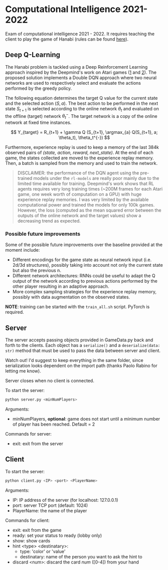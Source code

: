 # Computational Intelligence 2021-2022

Exam of computational intelligence 2021 - 2022. It requires teaching the client to play the game of Hanabi (rules can be found [here](https://www.spillehulen.dk/media/102616/hanabi-card-game-rules.pdf)).

## Deep Q-Learning
The Hanabi problem is tackled using a Deep Reinforcement Learning approach inspired by the Deepmind's work on Atari games ([1](https://arxiv.org/pdf/1312.5602v1.pdf) and [2](https://arxiv.org/pdf/1509.06461.pdf)). The proposed solution implements a Double DQN approach where two neural networks are used to respectively select and evaluate the actions performed by the greedy policy. 

The following equation determines the target Q value for the current state and the selected action $(S, a)$. The best action to be performed in the next state $S_{t+1}$ is selected according to the online network $\theta_t$ and evaluated on the offline (target) network $\theta_t^{-}$. The target network is a copy of the online network at fixed time instances.

$$
Y_{target} = R_{t+1} + \gamma Q (S_{t+1}, \argmax_{a} Q(S_{t+1}, a; \theta_t), \theta_t^{-})
$$

Furthermore, experience replay is used to keep a memory of the last 384k observed pairs of *(state, action, reward, next_state)*. At the end of each game, the states collected are moved to the experience replay memory. Then, a batch is sampled from the memory and used to train the network.

>DISCLAIMER: the performance of the DQN agent using the pre-trained models under the `rl-models` are really poor mainly due to the limited time available for training. Deepmind's work shows that RL agents requires very long training times (~200M frames for each Atari game, one week worth of computation on a GPU) with huge experience replay memories. I was very limited by the available computational power and trained the models for only 100k games. However, the loss (computed as the mean squared error between the outputs of the online network and the target values) show a decreasing trend as expected.

### Possible future improvements
Some of the possible future improvements over the baseline provided at the moment include:
- Different encodings for the game state as neural network input (i.e. 2d/3d structures), possibly taking into account not only the current state but also the previous n.
- Different network architectures: RNNs could be useful to adapt the Q output of the network according to previous actions performed by the other player resulting in an adaptive approach.
- More complex sampling strategies for the experience replay memory, possibly with data augmentation on the observed states.

**NOTE**: training can be started with the `train_all.sh` script. PyTorch is required.

## Server

The server accepts passing objects provided in GameData.py back and forth to the clients.
Each object has a ```serialize()``` and a ```deserialize(data: str)``` method that must be used to pass the data between server and client.

Watch out! I'd suggest to keep everything in the same folder, since serialization looks dependent on the import path (thanks Paolo Rabino for letting me know).

Server closes when no client is connected.

To start the server:

```bash
python server.py <minNumPlayers>
```

Arguments:

+ minNumPlayers, __optional__: game does not start until a minimum number of player has been reached. Default = 2


Commands for server:

+ exit: exit from the server

## Client

To start the server:

```bash
python client.py <IP> <port> <PlayerName>
```

Arguments:

+ IP: IP address of the server (for localhost: 127.0.0.1)
+ port: server TCP port (default: 1024)
+ PlayerName: the name of the player

Commands for client:

+ exit: exit from the game
+ ready: set your status to ready (lobby only)
+ show: show cards
+ hint \<type> \<destinatary>:
  + type: 'color' or 'value'
  + destinatary: name of the person you want to ask the hint to
+ discard \<num>: discard the card *num* (\[0-4]) from your hand
